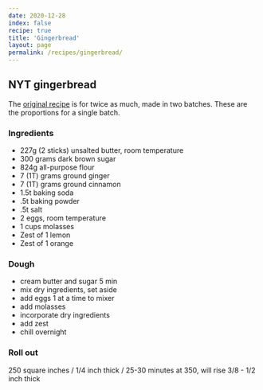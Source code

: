 ```yaml
---
date: 2020-12-28
index: false
recipe: true
title: 'Gingerbread'
layout: page
permalink: /recipes/gingerbread/
---
```


## NYT gingerbread

The [original recipe](https://cooking.nytimes.com/recipes/1019072-gingerbread-house) is for twice as much, made in two batches. These are the proportions for a single batch.

### Ingredients

  * 227g (2 sticks) unsalted butter, room temperature
  * 300 grams dark brown sugar
  * 824g all-purpose flour
  * 7 (1T) grams ground ginger
  * 7 (1T) grams ground cinnamon
  * 1.5t baking soda
  * .5t baking powder
  * .5t salt
  * 2 eggs, room temperature
  * 1 cups molasses
  * Zest of 1 lemon
  * Zest of 1 orange

### Dough

  * cream butter and sugar 5 min
  * mix dry ingredients, set aside
  * add eggs 1 at a time to mixer
  * add molasses
  * incorporate dry ingredients
  * add zest
  * chill overnight

### Roll out

250 square inches / 1/4 inch thick / 25-30 minutes at 350, will rise 3/8 - 1/2 inch thick
